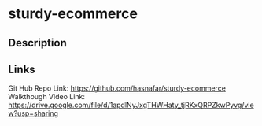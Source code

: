 # sturdy-ecommerce

## Description




## Links
Git Hub Repo Link: https://github.com/hasnafar/sturdy-ecommerce
Walkthough Video Link: https://drive.google.com/file/d/1apdlNyJxgTHWHaty_tjRKxQRPZkwPyvg/view?usp=sharing